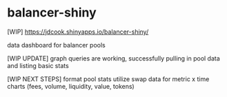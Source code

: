 # balancer-shiny

[WIP]
https://jdcook.shinyapps.io/balancer-shiny/

data dashboard for balancer pools

[WIP UPDATE]
graph queries are working, successfully pulling in pool data and listing basic stats

[WIP NEXT STEPS]
format pool stats
utilize swap data for metric x time charts (fees, volume, liquidity, value, tokens)